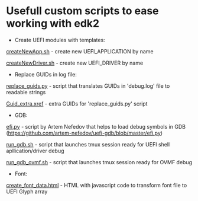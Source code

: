 # Usefull custom scripts to ease working with edk2

- Create UEFI modules with templates:

[createNewApp.sh](createNewApp.sh) - create new UEFI_APPLICATION by name

[createNewDriver.sh](createNewDriver.sh) - create new UEFI_DRIVER by name

- Replace GUIDs in log file:

[replace_guids.py](replace_guids.py) - script that translates GUIDs in 'debug.log' file to readable strings

[Guid_extra.xref](Guid_extra.xref) - extra GUIDs for 'replace_guids.py' script

- GDB:

[efi.py](efi.py) - script by Artem Nefedov that helps to load debug symbols in GDB (https://github.com/artem-nefedov/uefi-gdb/blob/master/efi.py)

[run_gdb.sh](run_gdb.sh) - script that launches tmux session ready for UEFI shell apllication/driver debug

[run_gdb_ovmf.sh](run_gdb_ovmf.sh) - script that launches tmux session ready for OVMF debug

- Font:

[create_font_data.html](create_font_data.html) - HTML with javascript code to transform font file to UEFI Glyph array
